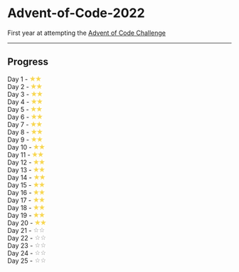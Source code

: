 # Advent-of-Code-2022

First year at attempting the [Advent of Code Challenge](https://adventofcode.com/)

---

## Progress

Day 1 - <img src="./imgs/gold_star.svg" width="13"><img src="./imgs/gold_star.svg" width="13"> <br>
Day 2 - <img src="./imgs/gold_star.svg" width="13"><img src="./imgs/gold_star.svg" width="13"> <br>
Day 3 - <img src="./imgs/gold_star.svg" width="13"><img src="./imgs/gold_star.svg" width="13"> <br>
Day 4 - <img src="./imgs/gold_star.svg" width="13"><img src="./imgs/gold_star.svg" width="13"> <br>
Day 5 - <img src="./imgs/gold_star.svg" width="13"><img src="./imgs/gold_star.svg" width="13"> <br>
Day 6 - <img src="./imgs/gold_star.svg" width="13"><img src="./imgs/gold_star.svg" width="13"> <br>
Day 7 - <img src="./imgs/gold_star.svg" width="13"><img src="./imgs/gold_star.svg" width="13"> <br>
Day 8 - <img src="./imgs/gold_star.svg" width="13"><img src="./imgs/gold_star.svg" width="13"> <br>
Day 9 - <img src="./imgs/gold_star.svg" width="13"><img src="./imgs/gold_star.svg" width="13"> <br>
Day 10 - <img src="./imgs/gold_star.svg" width="13"><img src="./imgs/gold_star.svg" width="13"> <br>
Day 11 - <img src="./imgs/gold_star.svg" width="13"><img src="./imgs/gold_star.svg" width="13"> <br>
Day 12 - <img src="./imgs/gold_star.svg" width="13"><img src="./imgs/gold_star.svg" width="13"> <br>
Day 13 - <img src="./imgs/gold_star.svg" width="13"><img src="./imgs/gold_star.svg" width="13"> <br>
Day 14 - <img src="./imgs/gold_star.svg" width="13"><img src="./imgs/gold_star.svg" width="13"> <br>
Day 15 - <img src="./imgs/gold_star.svg" width="13"><img src="./imgs/gold_star.svg" width="13"> <br>
Day 16 - <img src="./imgs/gold_star.svg" width="13"><img src="./imgs/gold_star.svg" width="13"> <br>
Day 17 - <img src="./imgs/gold_star.svg" width="13"><img src="./imgs/gold_star.svg" width="13"> <br>
Day 18 - <img src="./imgs/gold_star.svg" width="13"><img src="./imgs/gold_star.svg" width="13"> <br>
Day 19 - <img src="./imgs/gold_star.svg" width="13"><img src="./imgs/gold_star.svg" width="13"> <br>
Day 20 - <img src="./imgs/gold_star.svg" width="13"><img src="./imgs/gold_star.svg" width="13"> <br>
Day 21 - <img src="./imgs/empty_star.svg" width="13"><img src="./imgs/empty_star.svg" width="13"> <br>
Day 22 - <img src="./imgs/empty_star.svg" width="13"><img src="./imgs/empty_star.svg" width="13"> <br>
Day 23 - <img src="./imgs/empty_star.svg" width="13"><img src="./imgs/empty_star.svg" width="13"> <br>
Day 24 - <img src="./imgs/empty_star.svg" width="13"><img src="./imgs/empty_star.svg" width="13"> <br>
Day 25 - <img src="./imgs/empty_star.svg" width="13"><img src="./imgs/empty_star.svg" width="13"> <br>
